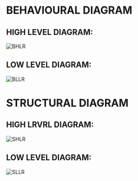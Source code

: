 # BEHAVIOURAL DIAGRAM
## HIGH LEVEL DIAGRAM:
![BHLR](https://user-images.githubusercontent.com/98849090/157856125-b5ce2716-f84e-4231-a2b4-26cd8e42dce3.png)

## LOW LEVEL DIAGRAM:
![BLLR](https://user-images.githubusercontent.com/98849090/157858995-ba219614-9cbd-4af8-b7a0-9f73a41d123a.png)

# STRUCTURAL DIAGRAM
## HIGH LRVRL DIAGRAM:
![SHLR](https://user-images.githubusercontent.com/98849090/157884768-b6aaf034-be42-43b0-875a-c7fc15ce3bcd.png)

## LOW LEVEL DIAGRAM:
![SLLR](https://user-images.githubusercontent.com/98849090/157885190-ced9fa07-4960-405e-9d4c-78318453d5ee.png)
